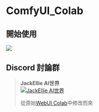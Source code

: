 # ComfyUI_Colab
## 開始使用
[![](https://colab.research.google.com/assets/colab-badge.svg)](https://colab.research.google.com/drive/1tLzMuqwUiB43Xg9m_8R4vtr-awCnlpAA?usp=sharing)

## Discord 討論群
> **JackEllie AI世界**  
[![JackEllie AI世界](https://cdn.discordapp.com/icons/1077423770106597386/b1aeb09fb8eca5feb255e61a3862481e.webp?size=96)](https://discord.gg/TM5d89YNwA)
>
> 從原始[WebUI Colab](https://github.com/JackEllie/StableDiffusionColab)中修改而來
